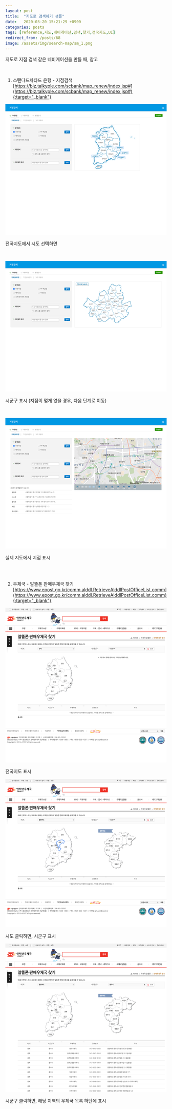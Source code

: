 ```yaml
---
layout: post
title:  "지도로 검색하기 샘플"
date:   2020-03-20 15:21:29 +0900
categories: posts
tags: [reference,지도,네비게이션,검색,찾기,전국지도,UI]
redirect_from: /posts/68
image: /assets/img/search-map/sm_1.png
--- 
```

지도로 지점 검색 같은 네비게이션을 만들 때, 참고

<br />

1) 스탠다드차타드 은행 - 지점검색  
[https://biz.talkyple.com/scbank/map_renew/index.jsp#](https://biz.talkyple.com/scbank/map_renew/index.jsp#){:target="_blank"} 

![스탠다드차타드 - 지점검색](/assets/img/search-map/content_1.png)

전국지도에서 시도 선택하면

<br />

![스탠다드차타드 - 지점검색](/assets/img/search-map/content_2.png)

시군구 표시 (지점이 몇개 없을 경우, 다음 단계로 이동)

<br />

![스탠다드차타드 - 지점검색](/assets/img/search-map/content_3.png)

실제 지도에서 지점 표시

<br />
<br />

2) 우체국 - 알뜰폰 판매우체국 찾기  
[https://www.epost.go.kr/comm.alddl.RetrieveAlddlPostOfficeList.comm](https://www.epost.go.kr/comm.alddl.RetrieveAlddlPostOfficeList.comm){:target="_blank"}

![우체국 - 알뜰폰 판매우체국 찾기](/assets/img/search-map/content_4.png)

전국지도 표시

![우체국 - 알뜰폰 판매우체국 찾기](/assets/img/search-map/content_5.png)

시도 클릭하면, 시군구 표시

![우체국 - 알뜰폰 판매우체국 찾기](/assets/img/search-map/content_6.png)

시군구 클릭하면, 해당 지역의 우체국 목록 하단에 표시


